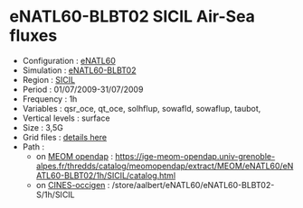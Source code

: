 # eNATL60-BLBT02 SICIL Air-Sea fluxes

 - Configuration : [eNATL60](../simulations/eNATL60.md)
 - Simulation : [eNATL60-BLBT02](../simulations/eNATL60-BLBT02.md)
 - Region : [SICIL](../regions/SICIL.md)
 - Period : 01/07/2009-31/07/2009
 - Frequency : 1h
 - Variables : qsr_oce, qt_oce, solhflup, sowafld, sowaflup, taubot, 
 - Vertical levels : surface
 - Size : 3,5G
 - Grid files : [details here](SICIL60-grid-files.md)
 - Path :
   - on [MEOM opendap](../platforms/opendap.md) : https://ige-meom-opendap.univ-grenoble-alpes.fr/thredds/catalog/meomopendap/extract/MEOM/eNATL60/eNATL60-BLBT02/1h/SICIL/catalog.html 
   - on [CINES-occigen](../platforms/occigen.md) : /store/aalbert/eNATL60/eNATL60-BLBT02-S/1h/SICIL
